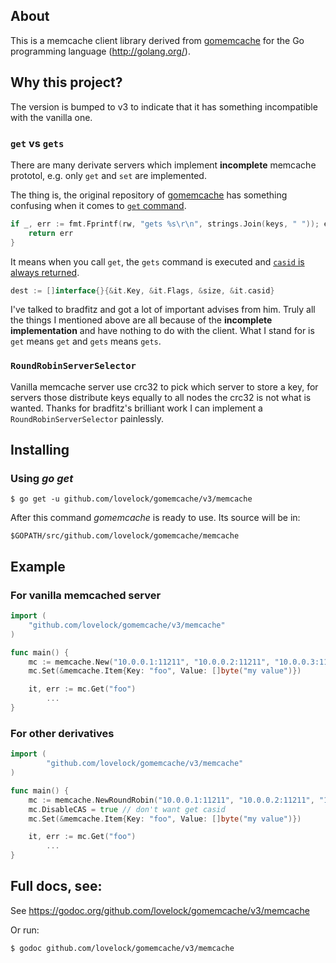 ## About

This is a memcache client library derived from [gomemcache](https://github.com/bradfitz/gomemcache) for the Go programming language
(http://golang.org/).

## Why this project?

The version is bumped to v3 to indicate that it has something incompatible with the vanilla one.

### `get` vs `gets`

There are many derivate servers which implement **incomplete** memcache prototol, e.g. only `get` and `set` are implemented.

The thing is, the original repository of [gomemcache](https://github.com/bradfitz/gomemcache) has something confusing when it comes to [`get` command](https://github.com/bradfitz/gomemcache/blob/fb4bf637b56d66a1925c1bb0780b27dd714ec380/memcache/memcache.go#L361).

```go
if _, err := fmt.Fprintf(rw, "gets %s\r\n", strings.Join(keys, " ")); err != nil {
    return err
}
```

It means when you call `get`, the `gets` command is executed and [`casid` is always returned](https://github.com/bradfitz/gomemcache/blob/fb4bf637b56d66a1925c1bb0780b27dd714ec380/memcache/memcache.go#L523).

```go
dest := []interface{}{&it.Key, &it.Flags, &size, &it.casid}
```

I've talked to bradfitz and got a lot of important advises from him. Truly all the things I mentioned above are all because of the **incomplete implementation** and have nothing to do with the client. What I stand for is `get` means `get` and `gets` means `gets`.

### `RoundRobinServerSelector`

Vanilla memcache server use crc32 to pick which server to store a key, for servers those distribute keys equally to all nodes the crc32 is not what is wanted. Thanks for bradfitz's brilliant work I can implement a `RoundRobinServerSelector` painlessly.

## Installing

### Using _go get_

`$ go get -u github.com/lovelock/gomemcache/v3/memcache`

After this command _gomemcache_ is ready to use. Its source will be in:

`$GOPATH/src/github.com/lovelock/gomemcache/memcache`

## Example

### For vanilla memcached server

```go
import (
    "github.com/lovelock/gomemcache/v3/memcache"
)

func main() {
    mc := memcache.New("10.0.0.1:11211", "10.0.0.2:11211", "10.0.0.3:11212")
    mc.Set(&memcache.Item{Key: "foo", Value: []byte("my value")})

    it, err := mc.Get("foo")
        ...
}
```

### For other derivatives

```go
import (
        "github.com/lovelock/gomemcache/v3/memcache"
)

func main() {
    mc := memcache.NewRoundRobin("10.0.0.1:11211", "10.0.0.2:11211", "10.0.0.3:11212")
    mc.DisableCAS = true // don't want get casid
    mc.Set(&memcache.Item{Key: "foo", Value: []byte("my value")})

    it, err := mc.Get("foo")
        ...
}
```

## Full docs, see:

See https://godoc.org/github.com/lovelock/gomemcache/v3/memcache

Or run:

`$ godoc github.com/lovelock/gomemcache/v3/memcache`
